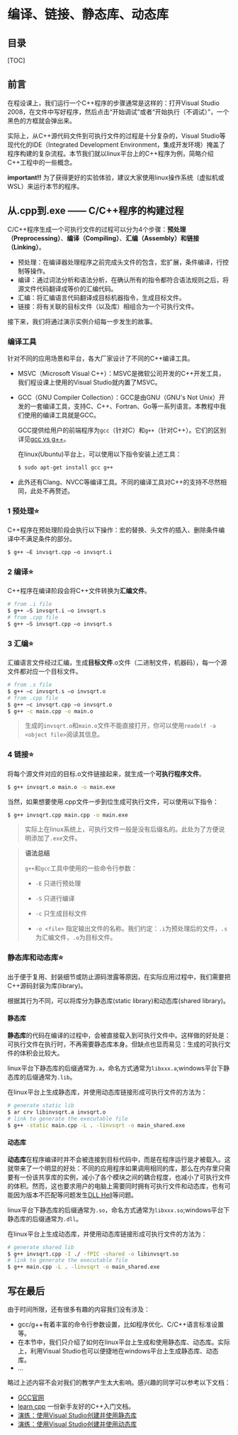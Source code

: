 # 编译、链接、静态库、动态库

## 目录

[TOC]

## 前言

在程设课上，我们运行一个C++程序的步骤通常是这样的：打开Visual Studio 2008，在文件中写好程序，然后点击“开始调试”或者“开始执行（不调试）”，一个黑色的方框就会弹出来。

实际上，从C++源代码文件到可执行文件的过程是十分复杂的，Visual Studio等现代化的IDE（Integrated Development Environment，集成开发环境）掩盖了程序构建的复杂流程。本节我们就以linux平台上的C++程序为例，简略介绍C++工程中的一些概念。

**important!!** 为了获得更好的实验体验，建议大家使用linux操作系统（虚拟机或WSL）来运行本节的程序。

## 从.cpp到.exe —— C/C++程序的构建过程

C/C++程序生成一个可执行文件的过程可以分为4个步骤：**预处理（Preprocessing）**、**编译（Compiling）**、**汇编（Assembly）**和**链接（Linking）**。

* 预处理：在编译器处理程序之前完成头文件的包含，宏扩展，条件编译，行控制等操作。
* 编译：通过词法分析和语法分析，在确认所有的指令都符合语法规则之后，将源文件代码翻译成等价的汇编代码。
* 汇编：将汇编语言代码翻译成目标机器指令，生成目标文件。
* 链接：将有关联的目标文件（以及库）相组合为一个可执行文件。

接下来，我们将通过演示实例介绍每一步发生的故事。


### 编译工具

针对不同的应用场景和平台，各大厂家设计了不同的C++编译工具。

* MSVC（Microsoft Visual C++）：MSVC是微软公司开发的C++开发工具，我们程设课上使用的Visual Studio就内置了MSVC。

* GCC（GNU Compiler Collection）：GCC是由GNU（GNU's Not Unix）开发的一套编译工具，支持C、C++、Fortran、Go等一系列语言。本教程中我们使用的编译工具就是GCC。
  
  GCC提供给用户的前端程序为`gcc`（针对C）和`g++`（针对C++）。它们的区别详见[gcc vs g++](https://stackoverflow.com/questions/172587/what-is-the-difference-between-g-and-gcc)。
  
  在linux(Ubuntu)平台上，可以使用以下指令安装上述工具：
  
  ```bash
  $ sudo apt-get install gcc g++
  ```
* 此外还有Clang、NVCC等编译工具。不同的编译工具对C++的支持不尽然相同，此处不再赘述。

### 1 预处理⭐

C++程序在预处理阶段会执行以下操作：宏的替换、头文件的插入、删除条件编译中不满足条件的部分。

```bash
$ g++ –E invsqrt.cpp –o invsqrt.i
```

### 2 编译⭐

C++程序在编译阶段会将C++文件转换为**汇编文件**。

```bash
# from .i file
$ g++ –S invsqrt.i –o invsqrt.s
# from .cpp file
$ g++ –S invsqrt.cpp –o invsqrt.s
```

### 3 汇编⭐
汇编语言文件经过汇编，生成**目标文件**.o文件（二进制文件，机器码），每一个源文件都对应一个目标文件。

```bash
# from .s file
$ g++ –c invsqrt.s –o invsqrt.o
# from .cpp file
$ g++ –c invsqrt.cpp –o invsqrt.o
$ g++ -c main.cpp -o main.o
```

> 生成的`invsqrt.o`和`main.o`文件不能直接打开，你可以使用`readelf -a <object file>`阅读其信息。

### 4 链接⭐
将每个源文件对应的目标.o文件链接起来，就生成一个**可执行程序文件**。

```bash
$ g++ invsqrt.o main.o -o main.exe
```

当然，如果想要使用.cpp文件一步到位生成可执行文件，可以使用以下指令：
```bash
$ g++ invsqrt.cpp main.cpp -o main.exe
```

> 实际上在linux系统上，可执行文件一般是没有后缀名的。此处为了方便说明添加了`.exe`文件。

> **语法总结**
> 
> `g++`和`gcc`工具中使用的一些命令行参数：
> 
> * `-E` 只进行预处理
>
> * `-S` 只进行编译
>
> * `-c` 只生成目标文件
>
> * `-o <file>` 指定输出文件的名称。我们约定：`.i`为预处理后的文件，`.s`为汇编文件，`.o`为目标文件。


### 静态库和动态库⭐

出于便于复用、封装细节或防止源码泄露等原因，在实际应用过程中，我们需要把C++源码封装为库(library)。

根据其行为不同，可以将库分为静态库(static library)和动态库(shared library)。

#### 静态库

**静态库**的代码在编译的过程中，会被直接载入到可执行文件中。这样做的好处是：可执行文件在执行时，不再需要静态库本身。但缺点也显而易见：生成的可执行文件的体积会比较大。

linux平台下静态库的后缀通常为`.a`，命名方式通常为`libxxx.a`;windows平台下静态库的后缀通常为`.lib`。

在linux平台上生成静态库，并使用动态库链接形成可执行文件的方法为：

```bash
# generate static lib
$ ar crv libinvsqrt.a invsqrt.o
# link to generate the executable file
$ g++ -static main.cpp -L . -linvsqrt -o main_shared.exe
```

#### 动态库

**动态库**在程序编译时并不会被连接到目标代码中，而是在程序运行是才被载入。这就带来了一个明显的好处：不同的应用程序如果调用相同的库，那么在内存里只需要有一份该共享库的实例，减小了各个模块之间的耦合程度，也减小了可执行文件的体积。然而，这也要求用户的电脑上需要同时拥有可执行文件和动态库，也有可能因为版本不匹配等问题发生[DLL Hell](https://en.wikipedia.org/wiki/DLL_Hell)等问题。

linux平台下静态库的后缀通常为`.so`，命名方式通常为`libxxx.so`;windows平台下静态库的后缀通常为`.dll`。

在linux平台上生成动态库，并使用动态库链接形成可执行文件的方法为：

```bash
# generate shared lib
$ g++ invsqrt.cpp -I ./ -fPIC -shared -o libinvsqrt.so
# link to generate the executable file
$ g++ main.cpp -L . -linvsqrt -o main_shared.exe
```

## 写在最后

由于时间所限，还有很多有趣的内容我们没有涉及：

* gcc/g++有着丰富的命令行参数设置，比如程序优化、C/C++语言标准设置等。
* 在本节中，我们只介绍了如何在linux平台上生成和使用静态库、动态库。实际上，利用Visual Studio也可以便捷地在windows平台上生成静态库、动态库。
* ...

略过上述内容不会对我们的教学产生太大影响。感兴趣的同学可以参考以下文档：

* [GCC官网](https://gcc.gnu.org/)
* [learn cpp](https://www.learncpp.com/) 一份新手友好的C++入门文档。
* [演练：使用Visual Studio创建并使用静态库](https://docs.microsoft.com/zh-cn/cpp/build/walkthrough-creating-and-using-a-static-library-cpp?view=msvc-170)
* [演练：使用Visual Studio创建并使用动态库](https://docs.microsoft.com/zh-cn/cpp/build/walkthrough-creating-and-using-a-dynamic-link-library-cpp?view=msvc-170)
